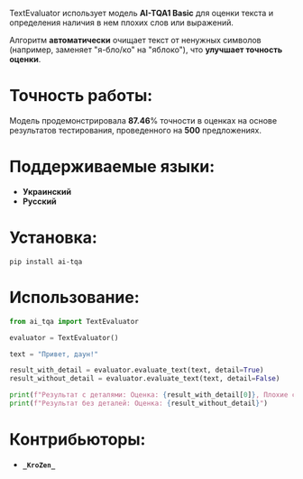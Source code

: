 TextEvaluator использует модель **AI-TQA1 Basic** для оценки текста и определения наличия в нем плохих слов или выражений. 

Алгоритм **автоматически** очищает текст от ненужных символов (например, заменяет "я-бло/ко" на "яблоко"), что **улучшает точность оценки**.

# Точность работы:

Модель продемонстрировала **87.46**% точности в оценках на основе результатов тестирования, проведенного на **500** предложениях.

# Поддерживаемые языки:

- **Украинский**
- **Русский**

# Установка:

`pip install ai-tqa`

# Использование:

```python
from ai_tqa import TextEvaluator

evaluator = TextEvaluator()

text = "Привет, даун!"

result_with_detail = evaluator.evaluate_text(text, detail=True)
result_without_detail = evaluator.evaluate_text(text, detail=False)

print(f"Результат с деталями: Оценка: {result_with_detail[0]}, Плохие слова: {result_with_detail[1]}")
print(f"Результат без деталей: Оценка: {result_without_detail}")
```

# Контрибьюторы:

- **`_KroZen_`**